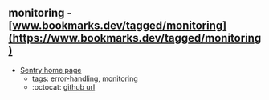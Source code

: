 monitoring - [www.bookmarks.dev/tagged/monitoring](https://www.bookmarks.dev/tagged/monitoring) 
---
* [Sentry home page ](https://sentry.io/)
    * tags: [error-handling](../tags/error-handling.md), [monitoring](../tags/monitoring.md)
    * :octocat: [github url](https://github.com/getsentry/sentry)

